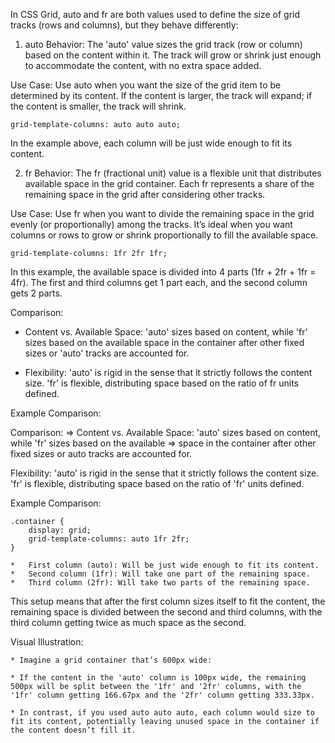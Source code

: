 In CSS Grid, auto and fr are both values used to define the size of grid tracks (rows and columns), but they behave differently:

1. auto Behavior: The 'auto' value sizes the grid track (row or column) based on the content within it. The track will grow or shrink just enough to accommodate the content, with no extra space added.

Use Case: Use auto when you want the size of the grid item to be determined by its content. If the content is larger, the track will expand; if the content is smaller, the track will shrink.

    grid-template-columns: auto auto auto;

In the example above, each column will be just wide enough to fit its content.

2. fr Behavior: The fr (fractional unit) value is a flexible unit that distributes available space in the grid container. Each fr represents a share of the remaining space in the grid after considering other tracks.

Use Case: Use fr when you want to divide the remaining space in the grid evenly (or proportionally) among the tracks. It’s ideal when you want columns or rows to grow or shrink proportionally to fill the available space.

    grid-template-columns: 1fr 2fr 1fr;

In this example, the available space is divided into 4 parts (1fr + 2fr + 1fr = 4fr). The first and third columns get 1 part each, and the second column gets 2 parts.

Comparison:

* Content vs. Available Space: 'auto' sizes based on content, while 'fr' sizes based on the available space in the container after other fixed sizes or 'auto' tracks are accounted for.

* Flexibility: 'auto' is rigid in the sense that it strictly follows the content size. 'fr' is flexible, distributing space based on the ratio of fr units defined.

Example Comparison:

Comparison:
=> Content vs. Available Space: 'auto' sizes based on content, while 'fr' sizes based on the available => space in the container after other fixed sizes or auto tracks are accounted for.

Flexibility: 'auto' is rigid in the sense that it strictly follows the content size. 'fr' is flexible, distributing space based on the ratio of 'fr' units defined.

Example Comparison:

    .container {
        display: grid;
        grid-template-columns: auto 1fr 2fr;
    }

    *   First column (auto): Will be just wide enough to fit its content.
    *   Second column (1fr): Will take one part of the remaining space.
    *   Third column (2fr): Will take two parts of the remaining space.

This setup means that after the first column sizes itself to fit the content, the remaining space is divided between the second and third columns, with the third column getting twice as much space as the second.

Visual Illustration:

    * Imagine a grid container that’s 600px wide:

    * If the content in the 'auto' column is 100px wide, the remaining 500px will be split between the '1fr' and '2fr' columns, with the '1fr' column getting 166.67px and the '2fr' column getting 333.33px.

    * In contrast, if you used auto auto auto, each column would size to fit its content, potentially leaving unused space in the container if the content doesn’t fill it.
